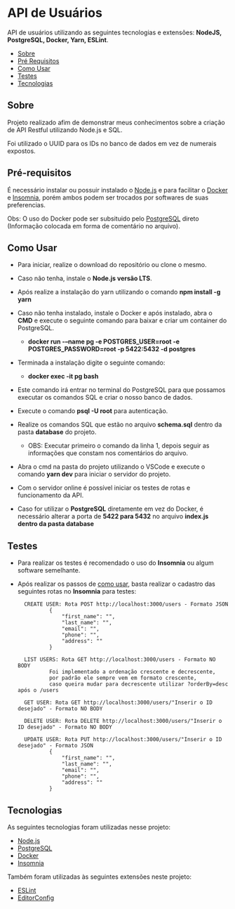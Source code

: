 # API de Usuários

API de usuários utilizando as seguintes tecnologias e extensões: **NodeJS, PostgreSQL, Docker, Yarn, ESLint**.

 - [Sobre](#sobre)
 - [Pré Requisitos](#pré-requisitos)
 - [Como Usar](#como-usar)
 - [Testes](#testes)
 - [Tecnologias](#tecnologias)	

## Sobre

Projeto realizado afim de demonstrar meus conhecimentos sobre a criação de API Restful utilizando Node.js e SQL.

Foi utilizado o UUID para os IDs no banco de dados em vez de numerais expostos.

## Pré-requisitos

É necessário instalar ou possuir instalado o [Node.js](https://nodejs.org/en/) e para facilitar o [Docker](https://www.docker.com/) e [Insomnia](https://insomnia.rest/), porém ambos podem ser trocados por softwares de suas preferencias.

Obs: O uso do Docker pode ser subsituido pelo [PostgreSQL](https://www.postgresql.org/) direto (Informação colocada em forma de comentário no arquivo).

## Como Usar

- Para iniciar, realize o download do repositório ou clone o mesmo.
- Caso não tenha, instale o **Node.js versão LTS**.
- Após realize a instalação do yarn utilizando o comando **npm install -g yarn**
- Caso não tenha instalado, instale o Docker e após instalado, abra o **CMD** e execute o seguinte comando para baixar e criar um container do PostgreSQL.
	- **docker run -–name pg -e POSTGRES_USER=root -e POSTGRES_PASSWORD=root -p 5422:5432 -d postgres**
- Terminada a instalação digite o seguinte comando: 
	- **docker exec -it pg bash**
- Este comando irá entrar no terminal do PostgreSQL para que possamos executar os comandos SQL e criar o nosso banco de dados.
- Execute o comando **psql -U root** para autenticação. 
- Realize os comandos SQL que estão no arquivo **schema.sql** dentro da pasta **database** do projeto.
	- OBS: Executar primeiro o comando da linha 1, depois seguir as informações que constam nos comentários do arquivo.
- Abra o cmd na pasta do projeto utilizando o VSCode e execute o comando **yarn dev** para iniciar o servidor do projeto.
- Com o servidor online é possível iniciar os testes de rotas e funcionamento da API.

- Caso for utilizar o **PostgreSQL** diretamente em vez do Docker, é necessário alterar a porta de **5422 para 5432** no arquivo **index.js dentro da pasta database**

## Testes

- Para realizar os testes é recomendado o uso do **Insomnia** ou algum software semelhante.
- Após realizar os passos de [como usar](#como-usar), basta realizar o cadastro das seguintes rotas no **Insomnia** para testes: 

		CREATE USER: Rota POST http://localhost:3000/users - Formato JSON
				{
					"first_name": "",
					"last_name": "",
					"email": "",
					"phone": "",
					"address": ""
				}
				
		LIST USERS: Rota GET http://localhost:3000/users - Formato NO BODY
				Foi implementado a ordenação crescente e decrescente, 
				por padrão ele sempre vem em formato crescente, 
				caso queira mudar para decrescente utilizar ?orderBy=desc após o /users
				
		GET USER: Rota GET http://localhost:3000/users/"Inserir o ID desejado" - Formato NO BODY	
		
		DELETE USER: Rota DELETE http://localhost:3000/users/"Inserir o ID desejado" - Formato NO BODY
			
		UPDATE USER: Rota PUT http://localhost:3000/users/"Inserir o ID desejado" - Formato JSON
				{
					"first_name": "",
					"last_name": "",
					"email": "",
					"phone": "",
					"address": ""
				}
		
## Tecnologias

As seguintes tecnologias foram utilizadas nesse projeto: 

 - [Node.js](https://nodejs.org/en/)
 -	[PostgreSQL](https://www.postgresql.org/)
 -	[Docker](https://www.docker.com/)
 -	[Insomnia](https://insomnia.rest/)
 
Também foram utilizadas às seguintes extensões neste projeto:
 - [ESLint](https://marketplace.visualstudio.com/items?itemName=dbaeumer.vscode-eslint)
 - [EditorConfig](https://marketplace.visualstudio.com/items?itemName=EditorConfig.EditorConfig)
